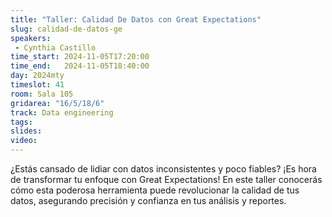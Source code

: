 ```yaml
---
title: "Taller: Calidad De Datos con Great Expectations"
slug: calidad-de-datos-ge
speakers:
 - Cynthia Castillo
time_start: 2024-11-05T17:20:00
time_end:   2024-11-05T18:40:00
day: 2024mty
timeslot: 41
room: Sala 105
gridarea: "16/5/18/6"
track: Data engineering
tags:
slides: 
video: 
---
```


¿Estás cansado de lidiar con datos inconsistentes y poco fiables? ¡Es hora de transformar tu enfoque con Great Expectations! En este taller conocerás cómo esta poderosa herramienta puede revolucionar la calidad de tus datos, asegurando precisión y confianza en tus análisis y reportes.
